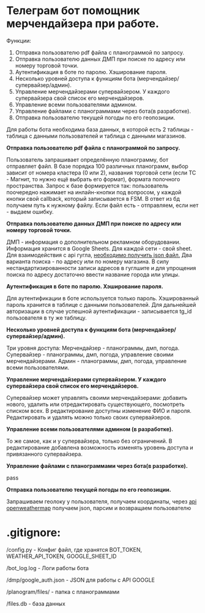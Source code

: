 # Телеграм бот помощник мерчендайзера при работе.

Функции:
1. Отправка пользователю pdf файла с планограммой по запросу.
2. Отправка пользователю данных ДМП при поиске по адресу или номеру торговой точки.
3. Аутентификация в боте по паролю. Хэширование пароля.
4. Несколько уровней доступа к функциям бота (мерчендайзер/супервайзер/админ).
5. Управление мерчендайзерами супервайзером. У каждого супервайзера свой список его мерчендайзеров.
6. Управление всеми пользователями админом.
7. Управление файлами с планограммами через бота(в разработке).
8. Отправка пользователю текущей погоды по его геопозиции.

Для работы бота необходима база данных, в которой есть 2 таблицы - таблица с данными пользователей
и таблица с данными магазинов.

**Отправка пользователю pdf файла с планограммой по запросу.**

Пользователь запрашивает определённую планограмму, бот отправляет файл. В базе порядка 100 различных планограмм,
выбор зависит от номера кластера (0 или 2), названия торговой сети (если ТС - Магнит, то нужно ещё выбрать его формат),
формата полочного пространства. Запрос к базе формируется так: пользователь поочередно нажимает на инлайн-кнопки под
вопросом, у каждой кнопки свой callback, который записывается в FSM. В ответ из бд получаем путь к нужному файлу.
Если файл есть - отправляем, если нет - выдаем ошибку.

**Отправка пользователю данных ДМП при поиске по адресу или номеру торговой точки.**

ДМП - информация о дополнительном рекламном оборудовании. Информация хранится в Google Sheets.
Для каждой сети - свой sheet. Для взаимодействия с api гугла, [необходимо получить json файл.](https://cloud.google.com/iam/docs/creating-managing-service-account-keys)
Два варианта поиска - по адресу или по номеру магазина. В силу нестандартизированности записи адресов в гуглшите
и для упрощения поиска по адресу достаточно ввести название города или улицы.

**Аутентификация в боте по паролю. Хэширование пароля.**

Для аутентификации в боте используется только пароль. Хэшированный пароль хранится в таблице с данными пользователей.
Для дальнейшей авторизации в случае успешной аутентификации - записывается tg_id пользователя в ту же таблицу.


**Несколько уровней доступа к функциям бота (мерчендайзер/супервайзер/админ).**

Три уровня доступа:
Мерчендайзер - планограммы, дмп, погода.
Супервайзер - планограммы, дмп, погода, управление своими мерчендайзерами.
Админ - планограммы, дмп, погода, управление всеми пользователями.

**Управление мерчендайзерами супервайзером. У каждого супервайзера свой список его мерчендайзеров.**

Супервайзер может управлять своими мерчендайзерами: добавить нового, удалить или отредактировать существующего, 
посмотреть списком всех. В редактирование доступны изменение ФИО и пароля. Редактировать и удалять можно только своих
супервайзеров.

**Управление всеми пользователями админом (в разработке).**

То же самое, как и у супервайзера, только без ограничений. В редактирование добавлена возможность изменять уровень 
доступа и привязанного супервайзера.

**Управление файлами с планограммами через бота(в разработке).**

pass

**Отправка пользователю текущей погоды по его геопозиции.**

Запрашиваем геолоку у пользователя, получаем координаты, через [api openweathermap](https://openweathermap.org/api) получаем json, парсим и возвращаем
пользователю

# .gitignore:

/config.py - Конфиг файл, где хранятся BOT_TOKEN, WEATHER_API_TOKEN, GOOGLE_SHEET_ID

/bot_log.log - Логи работы бота

/dmp/google_auth.json - JSON для работы с API GOOGLE

/planogram/files/ - папка с планограммами

/files.db - база данных